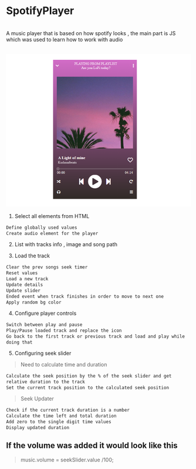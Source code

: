 # SpotifyPlayer
<br>
A music player that is based on how spotify looks , the main part is JS which was used to learn how to work with audio <br><br>

![ScreenShot](https://github.com/littlenines/SpotifyPlayer/blob/65c610ef46346cff859f263a12ac382e6ec370e5/endresult.png)

1. Select all elements from HTML
```
Define globally used values
Create audio element for the player
```
2. List with tracks info , image and song path

3. Load the track

```
Clear the prev songs seek timer
Reset values
Load a new track
Update details
Update slider
Ended event when track finishes in order to move to next one
Apply random bg color
```
4. Configure player controls
```
Switch between play and pause
Play/Pause loaded track and replace the icon
Go back to the first track or previous track and load and play while doing that
```
5. Configuring seek slider
> Need to calculate time and duration
```
Calculate the seek position by the % of the seek slider and get relative duration to the track
Set the current track position to the calculated seek position
```
> Seek Updater
```
Check if the current track duration is a number
Calculate the time left and total duration
Add zero to the single digit time values
Display updated duration
```
## If the volume was added it would look like this
> music.volume = seekSlider.value /100;
